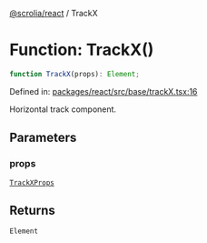 [@scrolia/react](../README.md) / TrackX

# Function: TrackX()

```ts
function TrackX(props): Element;
```

Defined in: [packages/react/src/base/trackX.tsx:16](https://github.com/alpheustangs/scrolia/blob/e478c3598c4b753ead9de3dc691e6078680b80a3/packages/react/src/base/trackX.tsx#L16)

Horizontal track component.

## Parameters

### props

[`TrackXProps`](../type-aliases/TrackXProps.md)

## Returns

`Element`
